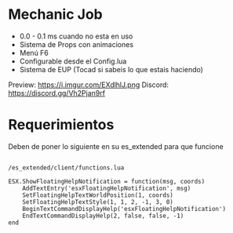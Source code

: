 # Mechanic Job

- 0.0 - 0.1 ms cuando no esta en uso 
- Sistema de Props con animaciones
- Menú F6
- Configurable desde el Config.lua
- Sistema de EUP (Tocad si sabeis lo que estais haciendo)

Preview: https://i.imgur.com/EXdlhlJ.png
Discord:  https://discord.gg/Vh2Pjan9rf

# Requerimientos

Deben de poner lo siguiente en su es_extended para que funcione

```

/es_extended/client/functions.lua

ESX.ShowFloatingHelpNotification = function(msg, coords)
	AddTextEntry('esxFloatingHelpNotification', msg)
	SetFloatingHelpTextWorldPosition(1, coords)
	SetFloatingHelpTextStyle(1, 1, 2, -1, 3, 0)
	BeginTextCommandDisplayHelp('esxFloatingHelpNotification')
	EndTextCommandDisplayHelp(2, false, false, -1)
end